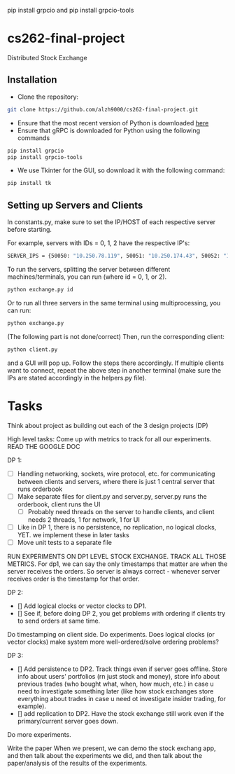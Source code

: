 pip install grpcio
and 
pip install grpcio-tools


# cs262-final-project
Distributed Stock Exchange


## Installation
- Clone the repository:
```bash
git clone https://github.com/alzh9000/cs262-final-project.git
```
- Ensure that the most recent version of Python is downloaded [here](https://www.python.org/downloads/)
- Ensure that gRPC is downloaded for Python using the following commands
```bash
pip install grpcio
pip install grpcio-tools
```
- We use Tkinter for the GUI, so download it with the following command:
```bash
pip install tk
```

## Setting up Servers and Clients

In constants.py, make sure to set the IP/HOST of each respective server before starting.

For example, servers with IDs = 0, 1, 2 have the respective IP's:
```bash
SERVER_IPS = {50050: "10.250.78.119", 50051: "10.250.174.43", 50052: "10.250.78.119"}
```

To run the servers, splitting the server between different machines/terminals, you can run (where id = 0, 1, or 2).
```bash
python exchange.py id
```
Or to run all three servers in the same terminal using multiprocessing, you can run:
```bash
python exchange.py
```

(The following part is not done/correct)
Then, run the corresponding client:
```bash
python client.py
```
and a GUI will pop up. Follow the steps there accordingly. 
If multiple clients want to connect, repeat the above step in another terminal (make sure the IPs are stated accordingly in the helpers.py file).



# Tasks 
Think about project as building out each of the 3 design projects (DP)

High level tasks:
Come up with metrics to track for all our experiments.
READ THE GOOGLE DOC

DP 1:
- [ ] Handling networking, sockets, wire protocol, etc. for communicating between clients and servers, where there is just 1 central server that runs orderbook 
- [ ] Make separate files for client.py and server.py, server.py runs the orderbook, client runs the UI 
  - [ ] Probably need threads on the server to handle clients, and client needs 2 threads, 1 for network, 1 for UI
- [ ] Like in DP 1, there is no persistence, no replication, no logical clocks, YET. we implement these in later tasks 
- [ ] Move unit tests to a separate file 

RUN EXPERIMENTS ON DP1 LEVEL STOCK EXCHANGE. TRACK ALL THOSE METRICS. For dp1, we can say the only timestamps that matter are when the server receives the orders. So server is always correct - whenever server receives order is the timestamp for that order.

DP 2:
- [] Add logical clocks or vector clocks to DP1.
- [] See if, before doing DP 2, you get problems with ordering if clients try to send orders at same time. 

Do timestamping on client side. Do experiments. Does logical clocks (or vector clocks) make system more well-ordered/solve ordering problems? 

DP 3:
- [] Add persistence to DP2. Track things even if server goes offline. Store info about users' portfolios (rn just stock and money), store info about previous trades (who bought what, when, how much, etc.) in case u need to investigate something later (like how stock exchanges store everything about trades in case u need ot investigate insider trading, for example).
- [] add replication to DP2. Have the stock exchange still work even if the primary/current server goes down.

Do more experiments. 

Write the paper
When we present, we can demo the stock exchang app, and then talk about the experiments we did, and then talk about the paper/analysis of the results of the experiments.
